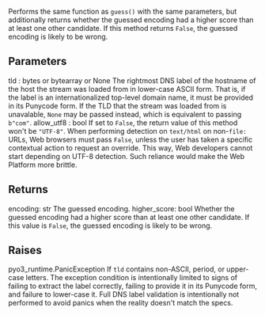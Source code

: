 Performs the same function as `guess()` with the same parameters, but
additionally returns whether the guessed encoding had a higher score than
at least one other candidate. If this method returns `False`, the
guessed encoding is likely to be wrong.

## Parameters

tld : bytes or bytearray or None
The rightmost DNS label of the hostname of the
host the stream was loaded from in lower-case ASCII form. That is, if
the label is an internationalized top-level domain name, it must be
provided in its Punycode form. If the TLD that the stream was loaded
from is unavalable, `None` may be passed instead, which is equivalent
to passing `b"com"`.
allow_utf8 : bool
If set to `False`, the return value of
this method won't be `"UTF-8"`. When performing detection
on `text/html` on non-`file:` URLs, Web browsers must pass `False`,
unless the user has taken a specific contextual action to request an
override. This way, Web developers cannot start depending on UTF-8
detection. Such reliance would make the Web Platform more brittle.

## Returns

encoding: str
The guessed encoding.
higher_score: bool
Whether the guessed encoding had a higher score than at least
one other candidate. If this value is `False`, the guessed encoding
is likely to be wrong.

## Raises

pyo3_runtime.PanicException
If `tld` contains non-ASCII, period, or upper-case letters. The exception
condition is intentionally limited to signs of failing to extract the
label correctly, failing to provide it in its Punycode form, and failure
to lower-case it. Full DNS label validation is intentionally not performed
to avoid panics when the reality doesn't match the specs.
